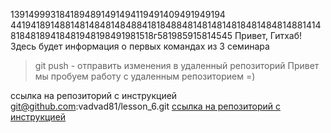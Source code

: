 1391499931841894891491494119491409491949194
4419418914881481484814848841818488481481481481848148481488141481848189418481948198491981518г581985915814545
Привет, Гитхаб! Здесь будет информация о первых командах из 3 семинара
> git push - отправить изменения в удаленный репозиторий 
Привет мы пробуем работу с удаленным репозиторием =)

cсылка на репозиторий с инструкцией git@github.com:vadvad81/lesson_6.git
[cсылка на репозиторий с инструкцией](https://github.com/vadvad81/lesson_6.git)
